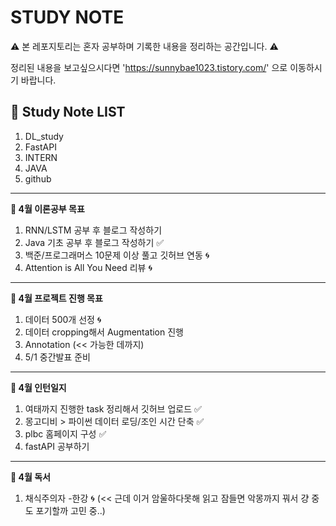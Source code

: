 # STUDY NOTE

⚠️ 본 레포지토리는 혼자 공부하며 기록한 내용을 정리하는 공간입니다. ⚠️

정리된 내용을 보고싶으시다면 'https://sunnybae1023.tistory.com/' 으로 이동하시기 바랍니다.

## 📝 Study Note LIST

1. DL_study
2. FastAPI
3. INTERN
4. JAVA
5. github

---
**📍 4월 이론공부 목표**

1. RNN/LSTM 공부 후 블로그 작성하기 
2. Java 기초 공부 후 블로그 작성하기 ✅
3. 백준/프로그래머스 10문제 이상 풀고 깃허브 연동 🌀
4. Attention is All You Need 리뷰 🌀

---
**📍 4월 프로젝트 진행 목표**

1. 데이터 500개 선정 🌀
2. 데이터 cropping해서 Augmentation 진행
3. Annotation (<< 가능한 데까지)
4. 5/1 중간발표 준비

---
**📍 4월 인턴일지**

1. 여태까지 진행한 task 정리해서 깃허브 업로드 ✅
2. 몽고디비 > 파이썬 데이터 로딩/조인 시간 단축 ✅
3. plbc 홈페이지 구성 ✅
4. fastAPI 공부하기

---
**📍 4월 독서**

1. 채식주의자 -한강 🌀
  (<< 근데 이거 암울하다못해 읽고 잠들면 악몽까지 꿔서 걍 중도 포기할까 고민 중..)
